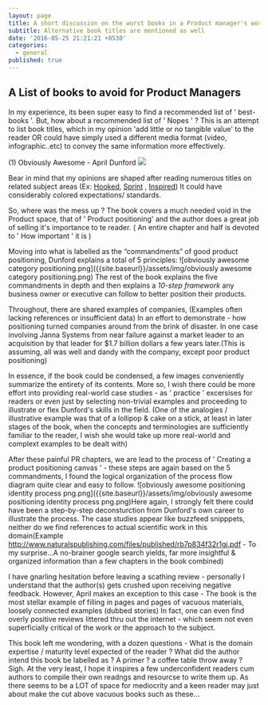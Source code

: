 ```yaml
---
layout: page
title: A short discussion on the worst books in a Product manager's world
subtitle: Alternative book titles are mentioned as well
date: '2016-05-25 21:21:21 +0530'
categories:
  - general
published: true
---
```

## A List of books to avoid for Product Managers

In my experience, its been super easy to find a recommended list of ' best-books '. But, how about a recommended list of ' Nopes ' ? This is an attempt to list book titles, which in my opinion 'add little or no tangible value' to the reader OR could have simply used a different media format (video, infographic..etc) to convey the same information more effectively.


(1) Obviously Awesome - April Dunford 
![]({{site.baseurl}}/assets/img/obviawesomecover.jpg)

Bear in mind that my opinions are shaped after reading numerous titles on related subject areas (Ex: [Hooked](https://www.amazon.ca/Hooked-How-Build-Habit-Forming-Products/dp/0670069329), [Sprint](https://www.amazon.ca/Sprint-Solve-Problems-Test-Ideas/dp/150112174X/ref=pd_sbs_14_t_2/134-6656068-1020141?_encoding=UTF8&pd_rd_i=150112174X&pd_rd_r=c803a696-5964-4d67-b5df-726e589d7101&pd_rd_w=qX6vx&pd_rd_wg=Pm4c3&pf_rd_p=9926bb69-42b9-46e4-b788-f665992e326d&pf_rd_r=0FSM3AVMN755R4785H51&psc=1&refRID=0FSM3AVMN755R4785H51) , [Inspired](https://www.amazon.ca/INSPIRED-Create-Tech-Products-Customers/dp/1119387507/ref=pd_sim_14_4/134-6656068-1020141?_encoding=UTF8&pd_rd_i=1119387507&pd_rd_r=d171cf2f-15a2-49fb-a2e1-c989634b9e67&pd_rd_w=Bc51t&pd_rd_wg=TzGXH&pf_rd_p=ca0a769f-467a-4dd2-b2dc-9f16d6aac0a1&pf_rd_r=0FSM3AVMN755R4785H51&psc=1&refRID=0FSM3AVMN755R4785H51)) It could have considerably colored expectations/ standards. 


So, where was the mess up ? 
The book covers a much needed void in the Product space, that of ' Product positioning' and the author does a great job of selling it's importance to te reader. ( An entire chapter and half is devoted to  ' How important ' it is )

Moving into what is labelled as the “commandments” of good product positioning, Dunford explains a total of 5 principles:
![obviously awesome category positioning.png]({{site.baseurl}}/assets/img/obviously awesome category positioning.png)
The rest of the book explains the five commandments in depth and then explains a _10-step framework_ any business owner or executive can follow to better position their products.

Throughout, there are shared examples of companies, (Examples often lacking references or insufficient data)  In an effort to demonstrate - how positioning  turned companies around from the brink of disaster. In one case involving Janna Systems from near failure against a market leader to an acquisition by that leader for $1.7 billion dollars a few years later.(This is assuming, all was well and dandy with the company, except poor product positioning) 

In essence, if the book could be condensed, a few images conveniently summarize the entirety of its contents. More so, I wish there could be more effort into providing real-world case studies - as ' practice ' excersises for readers or even just by selecting non-trivial examples and proceeding to illustrate or flex Dunford's skills in the field. (One of the analogies / illustrative example was that of a lollipop & cake on a stick, at least in later stages of the book, when the concepts and terminologies are sufficiently familiar to the reader, I wish she would take up more real-world and complext examples to be dealt with) 

After these painful PR chapters, we are lead to the process of ' Creating a product positioning canvas ' - these steps are again based on the 5 commandments, I found the logical organization of the process flow diagram quite clear and easy to follow. 
![obviously awesome positioning identity process png.png]({{site.baseurl}}/assets/img/obviously awesome positioning identity process png.png)Here again, I strongly felt there could have been a step-by-step deconsturction from Dunford's own career to illustrate the process. The case studies appear like buzzfeed snipppets, neither do we find references to actual scientific work in this domain(Example http://www.naturalspublishing.com/files/published/rb7p834f32r1gj.pdf - To my surprise...A no-brainer google search yields, far more insightful & organized information than a few chapters in the book combined)

I have gnarling hesitation before leaving a scathing review - personally I understand that the author(s) gets crushed upon receiving negative feedback. However, April makes an exception to this case - The book is the most stellar example of filling in pages and pages of vacuous materials, loosely connected examples (dubbed stories) In fact, one can even find overly positive reviews littered thru out the internet - which seem not even superficially critical of the work or the approach to the subject. 

This book left me wondering, with a dozen questions - What is the domain expertise / maturity level expected of the reader ? What did the author intend this book be labelled as ? A primer ? a coffee table throw away ? Sigh. At the very least, I hope it inspires a few underconfident readers cum authors to compile their own readngs and resourcse to write them up. As there seems to be a LOT of space for mediocrity and a keen reader may just about make the cut above vacuous books such as these...
